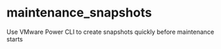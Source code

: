 maintenance_snapshots
=====================

Use VMware Power CLI to create snapshots quickly before maintenance starts
